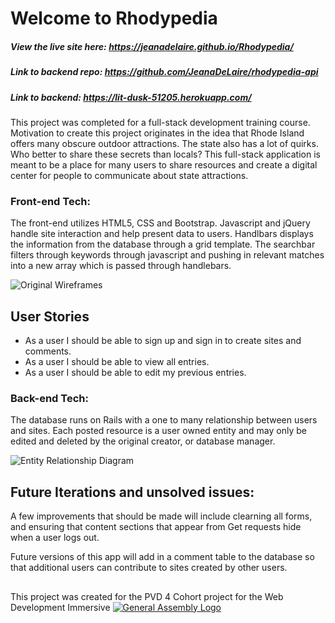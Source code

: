 # Welcome to Rhodypedia

##### View the live site here: https://jeanadelaire.github.io/Rhodypedia/
##### Link to backend repo: https://github.com/JeanaDeLaire/rhodypedia-api
##### Link to backend: https://lit-dusk-51205.herokuapp.com/

This project was completed for a full-stack development training course. Motivation to create this project originates in the idea that Rhode Island offers many obscure outdoor attractions. The state also has a lot of quirks. Who better to share these secrets than locals? This full-stack application is meant to be a place for many users to share resources and create a digital center for people to communicate about state attractions.

### Front-end Tech:
The front-end utilizes HTML5, CSS and Bootstrap. Javascript and jQuery handle site interaction and help present data to users. Handlbars displays the
information from the database through a grid template. The searchbar filters through keywords through javascript and pushing in relevant matches into a new array which is passed through handlebars.

![Original Wireframes](https://user-images.githubusercontent.com/41646757/49703724-a71bf300-fbd6-11e8-8212-2e695efb4e7d.png)

## User Stories
- As a user I should be able to sign up and sign in to create sites and comments.
- As a user I should be able to view all entries.
- As a user I should be able to edit my previous entries.

### Back-end Tech:

The database runs on Rails with a one to many relationship between users and sites. Each posted resource is a user owned entity and may only be edited and deleted by the original creator, or database manager.

![Entity Relationship Diagram](https://user-images.githubusercontent.com/41646757/49703826-1a723480-fbd8-11e8-80bc-079a54a6e523.png)

## Future Iterations and unsolved issues:

A few improvements that should be made will include clearning all forms, and ensuring that content sections that appear from Get requests hide when a user logs out.

Future versions of this app will add in a comment table to the database so that additional users can contribute to sites created by other users.

##
This project was created for the PVD 4 Cohort project for the Web Development Immersive
[![General Assembly Logo](https://camo.githubusercontent.com/1a91b05b8f4d44b5bbfb83abac2b0996d8e26c92/687474703a2f2f692e696d6775722e636f6d2f6b6538555354712e706e67)](https://generalassemb.ly/education/web-development-immersive)
